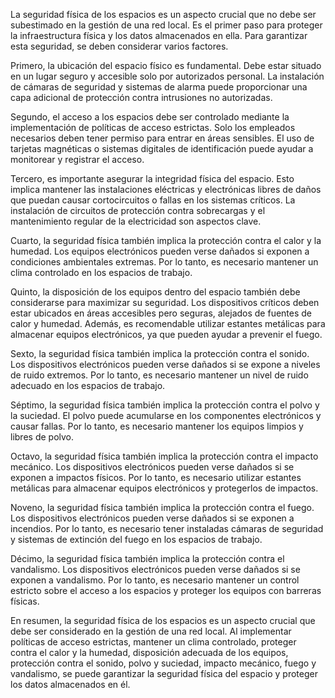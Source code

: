 La seguridad física de los espacios es un aspecto crucial que no debe ser subestimado en la gestión de una red local. Es el primer paso para proteger la infraestructura física y los datos almacenados en ella. Para garantizar esta seguridad, se deben considerar varios factores.

Primero, la ubicación del espacio físico es fundamental. Debe estar situado en un lugar seguro y accesible solo por autorizados personal. La instalación de cámaras de seguridad y sistemas de alarma puede proporcionar una capa adicional de protección contra intrusiones no autorizadas.

Segundo, el acceso a los espacios debe ser controlado mediante la implementación de políticas de acceso estrictas. Solo los empleados necesarios deben tener permiso para entrar en áreas sensibles. El uso de tarjetas magnéticas o sistemas digitales de identificación puede ayudar a monitorear y registrar el acceso.

Tercero, es importante asegurar la integridad física del espacio. Esto implica mantener las instalaciones eléctricas y electrónicas libres de daños que puedan causar cortocircuitos o fallas en los sistemas críticos. La instalación de circuitos de protección contra sobrecargas y el mantenimiento regular de la electricidad son aspectos clave.

Cuarto, la seguridad física también implica la protección contra el calor y la humedad. Los equipos electrónicos pueden verse dañados si exponen a condiciones ambientales extremas. Por lo tanto, es necesario mantener un clima controlado en los espacios de trabajo.

Quinto, la disposición de los equipos dentro del espacio también debe considerarse para maximizar su seguridad. Los dispositivos críticos deben estar ubicados en áreas accesibles pero seguras, alejados de fuentes de calor y humedad. Además, es recomendable utilizar estantes metálicas para almacenar equipos electrónicos, ya que pueden ayudar a prevenir el fuego.

Sexto, la seguridad física también implica la protección contra el sonido. Los dispositivos electrónicos pueden verse dañados si se expone a niveles de ruido extremos. Por lo tanto, es necesario mantener un nivel de ruido adecuado en los espacios de trabajo.

Séptimo, la seguridad física también implica la protección contra el polvo y la suciedad. El polvo puede acumularse en los componentes electrónicos y causar fallas. Por lo tanto, es necesario mantener los equipos limpios y libres de polvo.

Octavo, la seguridad física también implica la protección contra el impacto mecánico. Los dispositivos electrónicos pueden verse dañados si se exponen a impactos físicos. Por lo tanto, es necesario utilizar estantes metálicas para almacenar equipos electrónicos y protegerlos de impactos.

Noveno, la seguridad física también implica la protección contra el fuego. Los dispositivos electrónicos pueden verse dañados si se exponen a incendios. Por lo tanto, es necesario tener instaladas cámaras de seguridad y sistemas de extinción del fuego en los espacios de trabajo.

Décimo, la seguridad física también implica la protección contra el vandalismo. Los dispositivos electrónicos pueden verse dañados si se exponen a vandalismo. Por lo tanto, es necesario mantener un control estricto sobre el acceso a los espacios y proteger los equipos con barreras físicas.

En resumen, la seguridad física de los espacios es un aspecto crucial que debe ser considerado en la gestión de una red local. Al implementar políticas de acceso estrictas, mantener un clima controlado, proteger contra el calor y la humedad, disposición adecuada de los equipos, protección contra el sonido, polvo y suciedad, impacto mecánico, fuego y vandalismo, se puede garantizar la seguridad física del espacio y proteger los datos almacenados en él.
